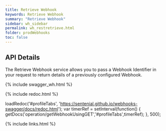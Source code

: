 ```yaml
---
title: Retrieve Webhook
keywords: Retrieve Webhook
summary: "Retrieve Webhook"
sidebar: wh_sidebar
permalink: wh_restretrieve.html
folder: prodWebhooks
toc: false
---
```


## API Details 

The Retrieve Webhook service allows you to pass a Webhook Identifier in your request to return details of a previously configured Webhook.

{% include swagger_wh.html %}

<ul id="profileTabs" class="nav nav-tabs">
    
   
</ul>
   
{% include redoc.html %}
   
loadRedoc('#profileTabs', 'https://sentenial.github.io/webhooks-swagger/docs/redoc.html');
var timerRef = setInterval(function() { getDocs('operation/getWebhookUsingGET','#profileTabs',timerRef); }, 500);


</script>


<div id="mydiv"></div>


</div>



</div>


{% include links.html %}
